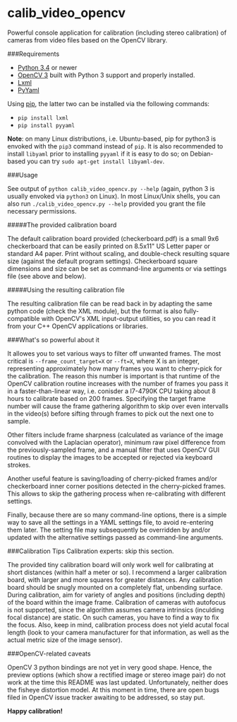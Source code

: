 # calib_video_opencv

Powerful console application for calibration (including stereo calibration) of cameras from video files based on the OpenCV library.

###Requirements

* [Python 3.4](https://www.python.org/) or newer
* [OpenCV 3](http://opencv.org/) built with Python 3 support and properly installed.
* [Lxml](http://lxml.de/)
* [PyYaml](http://pyyaml.org/)


Using [pip](https://pypi.python.org/pypi/pip), the latter two can be installed via the following commands:
* `pip install lxml`
* `pip install pyyaml`

**Note**: on many Linux distributions, i.e. Ubuntu-based, pip for python3 is envoked with the `pip3` command instead of `pip`. It is also recommended to install `libyaml` prior to installing `pyyaml` if it is easy to do so; on Debian-based you can try `sudo apt-get install libyaml-dev`.

###Usage

See output of `python calib_video_opencv.py --help` (again, python 3 is usually envoked via `python3` on Linux). In most Linux/Unix shells, you can also run `./calib_video_opencv.py --help` provided you grant the file necessary permissions.

#####The provided calibration board

The default calibration board provided (checkerboard.pdf) is a small 9x6 checkerboard that can be easily printed on 8.5x11" US Letter paper or standard A4 paper. Print without scaling, and double-check resulting square size (against the default program settings). Checkerboard square dimensions and size can be set as command-line arguments or via settings file (see above and below).

#####Using the resulting calibration file

The resulting calibration file can be read back in by adapting the same python code (check the XML module), but the format is also fully-compatible with OpenCV's XML input-output utilities, so you can read it from your C++ OpenCV applications or libraries.

###What's so powerful about it

It allowes you to set various ways to filter off unwanted frames. The most critical is `--frame_count_target=X` or `--ft=X`, where X is an integer, representing approximately how many frames you want to cherry-pick for the calibration. The reason this number is important is that runtime of the OpenCV calibration routine increases with the number of frames you pass it in a faster-than-linear way, i.e. conisder a I7-4790K CPU taking about 8 hours to calibrate based on 200 frames. Specifying the target frame number will cause the frame gathering algorithm to skip over even intervalls in the video(s) before sifting through frames to pick out the next one to sample.

Other filters include frame sharpness (calculated as variance of the image convolved with the Laplacian operator), minimum raw pixel difference from the previously-sampled frame, and a manual filter that uses OpenCV GUI routines to display the images to be accepted or rejected via keyboard strokes.

Another useful feature is saving/loading of cherry-picked frames and/or checkerboard inner corner positions detected in the cherry-picked frames. This allows to skip the gathering process when re-calibrating with different settings.

Finally, because there are so many command-line options, there is a simple way to save all the settings in a YAML settings file, to avoid re-entering them later. The setting file may subsequently be overridden by and/or updated with the alternative settings passed as command-line arguments.

###Calibration Tips
Calibration experts: skip this section.

The provided tiny calibration board will only work well for calibrating at short distances (within half a meter or so). I recommend a larger calibration board, with larger and more squares for greater distances. Any calibration board should be snugly mounted on a completely flat, unbending surface. During calibration, aim for variety of angles and positions (including depth) of the board within the image frame. Calibration of cameras with autofocus is not supported, since the algorithm assumes camera intrinsics (inculding focal distance) are static. On such cameras, you have to find a way to fix the focus. Also, keep in mind, calibration process does not yield acutal focal length (look to your camera manufacturer for that information, as well as the actual metric size of the image sensor).

###OpenCV-related caveats

OpenCV 3 python bindings are not yet in very good shape. Hence, the preview options (which show a rectified image or stereo image pair) do not work at the time this README was last updated. Unfortunately, neither does the fisheye distortion model. At this moment in time, there are open bugs filed in OpenCV issue tracker awaiting to be addressed, so stay put.

**Happy calibration!**
